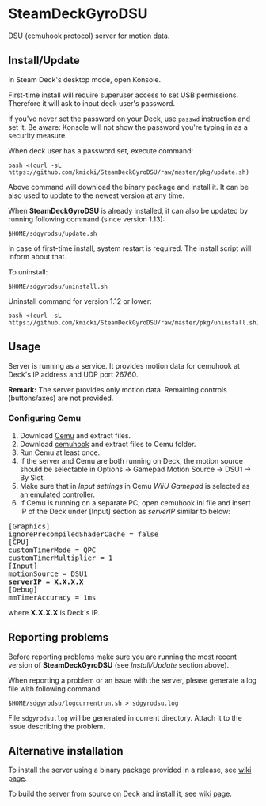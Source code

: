 # SteamDeckGyroDSU
DSU (cemuhook protocol) server for motion data.

## Install/Update

In Steam Deck's desktop mode, open Konsole.

First-time install will require superuser access to set USB permissions. Therefore it will ask to input deck user's password.

If you've never set the password on your Deck, use `passwd` instruction and set it. Be aware: Konsole will not show the password you're typing in as a security measure.

When deck user has a password set, execute command:

    bash <(curl -sL https://github.com/kmicki/SteamDeckGyroDSU/raw/master/pkg/update.sh)
    
Above command will download the binary package and install it. It can be also used to update to the newest version at any time.

When **SteamDeckGyroDSU** is already installed, it can also be updated by running following command (since version 1.13):

    $HOME/sdgyrodsu/update.sh

In case of first-time install, system restart is required. The install script will inform about that.

To uninstall:

    $HOME/sdgyrodsu/uninstall.sh

Uninstall command for version 1.12 or lower:

    bash <(curl -sL https://github.com/kmicki/SteamDeckGyroDSU/raw/master/pkg/uninstall.sh)
    
## Usage

Server is running as a service. It provides motion data for cemuhook at Deck's IP address and UDP port 26760.

**Remark:** The server provides only motion data. Remaining controls (buttons/axes) are not provided.

### Configuring Cemu

1. Download [Cemu](https://cemu.info/) and extract files.
2. Download [cemuhook](https://cemuhook.sshnuke.net/) and extract files to Cemu folder.
3. Run Cemu at least once.
4. If the server and Cemu are both running on Deck, the motion source should be selectable in Options -> Gamepad Motion Source -> DSU1 -> By Slot.
5. Make sure that in _Input settings_ in Cemu _WiiU Gamepad_ is selected as an emulated controller.
6. If Cemu is running on a separate PC, open cemuhook.ini file and insert IP of the Deck under \[Input\] section as _serverIP_ similar to below:
<pre>
[Graphics]
ignorePrecompiledShaderCache = false
[CPU]
customTimerMode = QPC
customTimerMultiplier = 1
[Input]
motionSource = DSU1
<b>serverIP = X.X.X.X</b>
[Debug]
mmTimerAccuracy = 1ms
</pre>
where **X.X.X.X** is Deck's IP.

## Reporting problems

Before reporting problems make sure you are running the most recent version of **SteamDeckGyroDSU** (see *Install/Update* section above).

When reporting a problem or an issue with the server, please generate a log file with following command:

    $HOME/sdgyrodsu/logcurrentrun.sh > sdgyrodsu.log
    
File `sdgyrodsu.log` will be generated in current directory. Attach it to the issue describing the problem.

## Alternative installation

To install the server using a binary package provided in a release, see [wiki page](https://github.com/kmicki/SteamDeckGyroDSU/wiki/Alternative-installation-instructions).

To build the server from source on Deck and install it, see [wiki page](https://github.com/kmicki/SteamDeckGyroDSU/wiki/Build-and-install-from-source).
